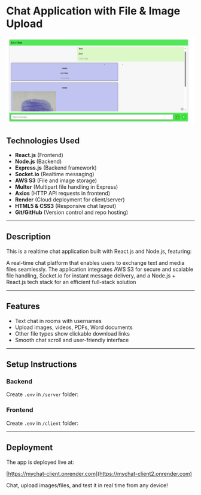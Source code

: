 # Chat Application with File & Image Upload

![Chat UI Screenshot](./LiveChatImage.png)

## Technologies Used

- **React.js** (Frontend)
- **Node.js** (Backend)
- **Express.js** (Backend framework)
- **Socket.io** (Realtime messaging)
- **AWS S3** (File and image storage)
- **Multer** (Multipart file handling in Express)
- **Axios** (HTTP API requests in frontend)
- **Render** (Cloud deployment for client/server)
- **HTML5 & CSS3** (Responsive chat layout)
- **Git/GitHub** (Version control and repo hosting)

---
## Description

This is a realtime chat application built with React.js and Node.js, featuring:

A real-time chat platform that enables users to exchange text and media files seamlessly. 
The application integrates AWS S3 for secure and scalable file handling, 
Socket.io for instant message delivery, and a Node.js + React.js tech stack for an efficient full-stack solution

---

## Features

- Text chat in rooms with usernames
- Upload images, videos, PDFs, Word documents
- Other file types show clickable download links
- Smooth chat scroll and user-friendly interface
---

## Setup Instructions

### Backend

Create `.env` in `/server` folder:


### Frontend

Create `.env` in `/client` folder:


---

## Deployment

The app is deployed live at:

[https://mychat-client.onrender.com](https://mychat-client2.onrender.com)

Chat, upload images/files, and test it in real time from any device!



